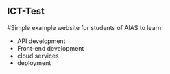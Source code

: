 ## ICT-Test

#Simple example website for students of AIAS to learn:
- API development
- Front-end development
- cloud services
- deployment
